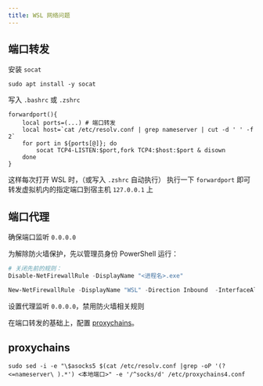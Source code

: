 ```yaml
---
title: WSL 网络问题
---
```


## 端口转发

安装 `socat`

    sudo apt install -y socat

写入 `.bashrc` 或 `.zshrc`

```shell
forwardport(){
    local ports=(...) # 端口转发
    local host=`cat /etc/resolv.conf | grep nameserver | cut -d ' ' -f 2`
    for port in ${ports[@]}; do
        socat TCP4-LISTEN:$port,fork TCP4:$host:$port & disown
    done
}
```

这样每次打开 WSL 时，（或写入 `.zshrc` 自动执行）
执行一下 `forwardport` 即可转发虚拟机内的指定端口到宿主机 `127.0.0.1` 上

## 端口代理

确保端口监听 `0.0.0.0`

为解除防火墙保护，先以管理员身份 PowerShell 运行：

```powershell
# 关闭先前的规则：
Disable-NetFirewallRule -DisplayName "<进程名>.exe"

New-NetFirewallRule -DisplayName "WSL" -Direction Inbound  -InterfaceAlias "vEthernet (WSL)"  -Action Allow
```

设置代理监听 `0.0.0.0`，禁用防火墙相关规则

在端口转发的基础上，配置 <a href="/docs/dev/cli/network" target="_blank" >proxychains</a>。

## proxychains

```shell
sudo sed -i -e "\$asocks5 $(cat /etc/resolv.conf |grep -oP '(?<=nameserver\ ).*') <本地端口>" -e '/^socks/d' /etc/proxychains4.conf
```
